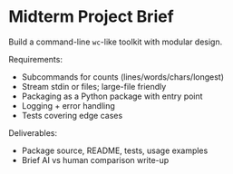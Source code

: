 # Midterm Project Brief

Build a command-line `wc`-like toolkit with modular design.

Requirements:
- Subcommands for counts (lines/words/chars/longest)
- Stream stdin or files; large-file friendly
- Packaging as a Python package with entry point
- Logging + error handling
- Tests covering edge cases

Deliverables:
- Package source, README, tests, usage examples
- Brief AI vs human comparison write-up
